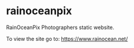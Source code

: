 # rainoceanpix
RainOceanPix Photographers static website. 

To view the site go to: https://www.rainocean.net/
